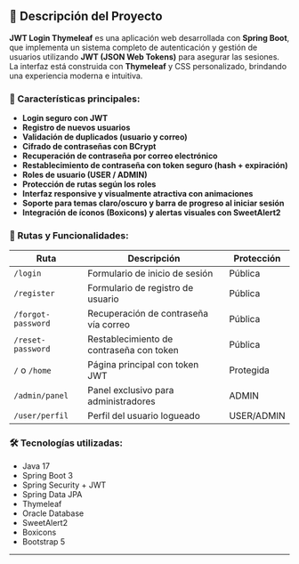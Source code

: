 ## 📌 Descripción del Proyecto

**JWT Login Thymeleaf** es una aplicación web desarrollada con **Spring Boot**, que implementa un sistema completo de autenticación y gestión de usuarios utilizando **JWT (JSON Web Tokens)** para asegurar las sesiones. La interfaz está construida con **Thymeleaf** y CSS personalizado, brindando una experiencia moderna e intuitiva.

### 🔐 Características principales:

- **Login seguro con JWT**
- **Registro de nuevos usuarios**
- **Validación de duplicados (usuario y correo)**
- **Cifrado de contraseñas con BCrypt**
- **Recuperación de contraseña por correo electrónico**
- **Restablecimiento de contraseña con token seguro (hash + expiración)**
- **Roles de usuario (USER / ADMIN)**
- **Protección de rutas según los roles**
- **Interfaz responsive y visualmente atractiva con animaciones**
- **Soporte para temas claro/oscuro y barra de progreso al iniciar sesión**
- **Integración de íconos (Boxicons) y alertas visuales con SweetAlert2**

### 🧪 Rutas y Funcionalidades:

| Ruta                | Descripción                                 | Protección |
|---------------------|---------------------------------------------|------------|
| `/login`            | Formulario de inicio de sesión              | Pública    |
| `/register`         | Formulario de registro de usuario           | Pública    |
| `/forgot-password`  | Recuperación de contraseña vía correo       | Pública    |
| `/reset-password`   | Restablecimiento de contraseña con token    | Pública    |
| `/` o `/home`       | Página principal con token JWT              | Protegida  |
| `/admin/panel`      | Panel exclusivo para administradores        | ADMIN      |
| `/user/perfil`      | Perfil del usuario logueado                 | USER/ADMIN |

### 🛠️ Tecnologías utilizadas:

- Java 17
- Spring Boot 3
- Spring Security + JWT
- Spring Data JPA
- Thymeleaf
- Oracle Database
- SweetAlert2
- Boxicons
- Bootstrap 5

---
